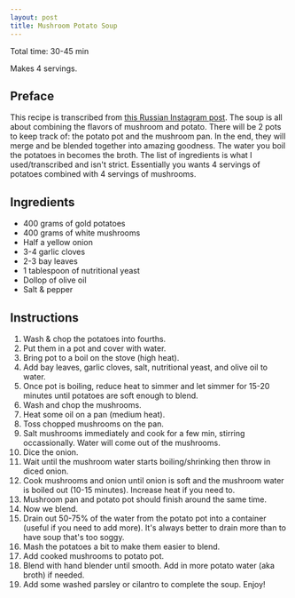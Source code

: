 ```yaml
---
layout: post
title: Mushroom Potato Soup
---
```


Total time: 30-45 min

Makes 4 servings.

## Preface

This recipe is transcribed from [this Russian Instagram post](https://www.instagram.com/p/CI2QglmAI3T/). The soup is all about combining the flavors of mushroom and potato. There will be 2 pots to keep track of: the potato pot and the mushroom pan. In the end, they will merge and be blended together into amazing goodness. The water you boil the potatoes in becomes the broth. The list of ingredients is what I used/transcribed and isn't strict. Essentially you wants 4 servings of potatoes combined with 4 servings of mushrooms.

## Ingredients

* 400 grams of gold potatoes
* 400 grams of white mushrooms
* Half a yellow onion
* 3-4 garlic cloves
* 2-3 bay leaves
* 1 tablespoon of nutritional yeast
* Dollop of olive oil
* Salt & pepper

## Instructions

1. Wash & chop the potatoes into fourths.
1. Put them in a pot and cover with water.
1. Bring pot to a boil on the stove (high heat).
1. Add bay leaves, garlic cloves, salt, nutritional yeast, and olive oil to water.
1. Once pot is boiling, reduce heat to simmer and let simmer for 15-20 minutes until potatoes are soft enough to blend.
1. Wash and chop the mushrooms.
1. Heat some oil on a pan (medium heat).
1. Toss chopped mushrooms on the pan.
1. Salt mushrooms immediately and cook for a few min, stirring occassionally. Water will come out of the mushrooms.
1. Dice the onion.
1. Wait until the mushroom water starts boiling/shrinking then throw in diced onion.
1. Cook mushrooms and onion until onion is soft and the mushroom water is boiled out (10-15 minutes). Increase heat if you need to.
1. Mushroom pan and potato pot should finish around the same time.
1. Now we blend.
1. Drain out 50-75% of the water from the potato pot into a container (useful if you need to add more). It's always better to drain more than to have soup that's too soggy.
1. Mash the potatoes a bit to make them easier to blend.
1. Add cooked mushrooms to potato pot.
1. Blend with hand blender until smooth. Add in more potato water (aka broth) if needed.
1. Add some washed parsley or cilantro to complete the soup. Enjoy!
